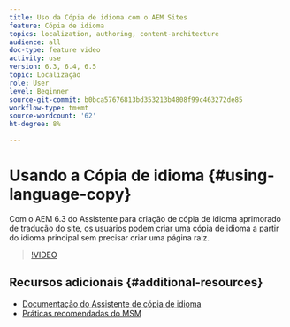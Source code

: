 ```yaml
---
title: Uso da Cópia de idioma com o AEM Sites
feature: Cópia de idioma
topics: localization, authoring, content-architecture
audience: all
doc-type: feature video
activity: use
version: 6.3, 6.4, 6.5
topic: Localização
role: User
level: Beginner
source-git-commit: b0bca57676813bd353213b4808f99c463272de85
workflow-type: tm+mt
source-wordcount: '62'
ht-degree: 8%

---
```



# Usando a Cópia de idioma {#using-language-copy}

Com o AEM 6.3 do Assistente para criação de cópia de idioma aprimorado de tradução do site, os usuários podem criar uma cópia de idioma a partir do idioma principal sem precisar criar uma página raiz.

>[!VIDEO](https://video.tv.adobe.com/v/17116/?quality=9&learn=on)

## Recursos adicionais {#additional-resources}

* [Documentação do Assistente de cópia de idioma](https://helpx.adobe.com/experience-manager/6-5/sites/administering/using/tc-wizard.html)
* [Práticas recomendadas do MSM](https://helpx.adobe.com/experience-manager/6-5/sites/administering/using/msm-best-practices.html)
